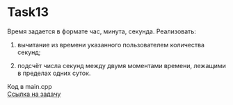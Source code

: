 # Task13

Время задается в формате час, минута, секунда. Реализовать:

1) вычитание из времени указанного пользователем количества секунд;

2) подсчёт числа секунд между двумя моментами времени, лежащими в пределах одних суток.

Код в main.cpp  
[Ссылка на задачу](http://cppstudio.com/post/5566/)